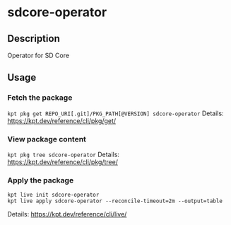 # sdcore-operator

## Description
Operator for SD Core 

## Usage

### Fetch the package
`kpt pkg get REPO_URI[.git]/PKG_PATH[@VERSION] sdcore-operator`
Details: https://kpt.dev/reference/cli/pkg/get/

### View package content
`kpt pkg tree sdcore-operator`
Details: https://kpt.dev/reference/cli/pkg/tree/

### Apply the package
```
kpt live init sdcore-operator
kpt live apply sdcore-operator --reconcile-timeout=2m --output=table
```
Details: https://kpt.dev/reference/cli/live/
